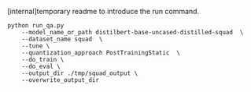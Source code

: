 [internal]temporary readme to introduce the run command.

```
python run_qa.py     
    --model_name_or_path distilbert-base-uncased-distilled-squad  \
    --dataset_name squad  \
    --tune \   
    --quantization_approach PostTrainingStatic  \
    --do_train \    
    --do_eval \   
    --output_dir ./tmp/squad_output \
    --overwrite_output_dir
```

